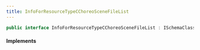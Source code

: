 ```yaml
---
title: InfoForResourceTypeCChoreoSceneFileList
---
```


```csharp
public interface InfoForResourceTypeCChoreoSceneFileList : ISchemaClass<InfoForResourceTypeCChoreoSceneFileList>, ISchemaField, ISchemaClass, INativeHandle
```

#### Implements

